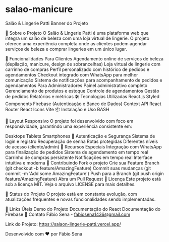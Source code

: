 # salao-manicure
 
Salão & Lingerie Patti
Banner do Projeto

💅 Sobre o Projeto
O Salão & Lingerie Patti é uma plataforma web que integra um salão de beleza com uma loja virtual de lingerie. O projeto oferece uma experiência completa onde as clientes podem agendar serviços de beleza e comprar lingeries em um único lugar.

🚀 Funcionalidades
Para Clientes
Agendamento online de serviços de beleza (depilação, manicure, design de sobrancelhas)
Loja virtual de lingerie com carrinho de compras
Perfil personalizado com histórico de pedidos e agendamentos
Checkout integrado com WhatsApp para melhor comunicação
Sistema de notificações para acompanhamento de pedidos e agendamentos
Para Administradores
Painel administrativo completo
Gerenciamento de produtos e estoque
Controle de agendamentos
Gestão de pedidos
Relatórios e métricas
🛠️ Tecnologias Utilizadas
React.js
Styled Components
Firebase (Autenticação e Banco de Dados)
Context API
React Router
React Icons
Vite
📦 Instalação e Uso
BASH

📱 Layout Responsivo
O projeto foi desenvolvido com foco em responsividade, garantindo uma experiência consistente em:

Desktops
Tablets
Smartphones
🔐 Autenticação e Segurança
Sistema de login e registro
Recuperação de senha
Rotas protegidas
Diferentes níveis de acesso (cliente/admin)
🌟 Recursos Especiais
Integração com WhatsApp para finalização de pedidos
Sistema de agendamento em tempo real
Carrinho de compras persistente
Notificações em tempo real
Interface intuitiva e moderna
🤝 Contribuindo
Fork o projeto
Crie sua Feature Branch (git checkout -b feature/AmazingFeature)
Commit suas mudanças (git commit -m 'Add some AmazingFeature')
Push para a Branch (git push origin feature/AmazingFeature)
Abra um Pull Request
📝 Licença
Este projeto está sob a licença MIT. Veja o arquivo LICENSE para mais detalhes.

🎯 Status do Projeto
O projeto está em constante evolução, com atualizações frequentes e novas funcionalidades sendo implementadas.

🔗 Links Úteis
Demo do Projeto
Documentação do React
Documentação do Firebase
📧 Contato
Fábio Sena - fabiosena1436@gmail.com

Link do Projeto: https://salaon-lingerie-patti.vercel.app/

Desenvolvido com ❤️ por Fábio Sena